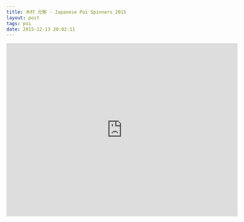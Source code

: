 ```yaml
---
title: 木村 元郁 - Japanese Poi Spinners 2015
layout: post
tags: poi
date: 2015-12-13 20:02:11
---
```

<iframe width="603" height="452" src="https://www.youtube.com/embed/0ro9MhxGiSE" frameborder="0" allowfullscreen="true"></iframe>
